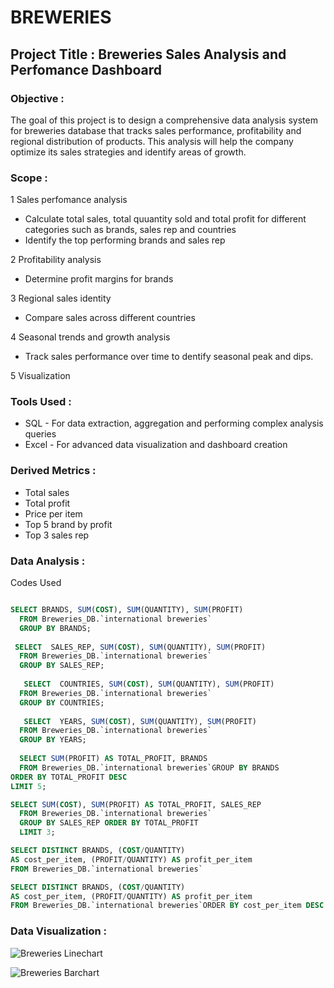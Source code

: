 # BREWERIES

## Project Title : Breweries Sales Analysis and Perfomance Dashboard

### Objective : 
The goal of this project is to design a comprehensive data analysis system for breweries database that tracks sales performance, profitability and regional distribution of products. This analysis will help the company optimize its sales strategies and identify areas of growth.

### Scope :
1 Sales perfomance analysis
 - Calculate total sales, total quuantity sold and total profit for different categories such as brands, sales rep and countries
 - Identify the top performing brands and sales rep
   
2 Profitability analysis
 - Determine profit margins for brands
   
3 Regional sales identity
 - Compare sales across different countries
   
4 Seasonal trends and growth analysis
 - Track sales performance over time to dentify seasonal peak and dips.

5 Visualization

### Tools Used :
- SQL - For data extraction, aggregation and performing complex analysis queries
- Excel - For advanced data visualization and dashboard creation

### Derived Metrics :
- Total sales
- Total profit
- Price per item
- Top 5 brand by profit
- Top 3 sales rep
  

### Data Analysis :
Codes Used
```SQL

SELECT BRANDS, SUM(COST), SUM(QUANTITY), SUM(PROFIT) 
  FROM Breweries_DB.`international breweries`
  GROUP BY BRANDS;
  
 SELECT  SALES_REP, SUM(COST), SUM(QUANTITY), SUM(PROFIT)
  FROM Breweries_DB.`international breweries`
  GROUP BY SALES_REP; 
  
   SELECT  COUNTRIES, SUM(COST), SUM(QUANTITY), SUM(PROFIT)
  FROM Breweries_DB.`international breweries`
  GROUP BY COUNTRIES; 
  
   SELECT  YEARS, SUM(COST), SUM(QUANTITY), SUM(PROFIT)
  FROM Breweries_DB.`international breweries`
  GROUP BY YEARS; 
  
  SELECT SUM(PROFIT) AS TOTAL_PROFIT, BRANDS 
  FROM Breweries_DB.`international breweries`GROUP BY BRANDS
ORDER BY TOTAL_PROFIT DESC 
LIMIT 5;

SELECT SUM(COST), SUM(PROFIT) AS TOTAL_PROFIT, SALES_REP
  FROM Breweries_DB.`international breweries`
  GROUP BY SALES_REP ORDER BY TOTAL_PROFIT
  LIMIT 3; 

SELECT DISTINCT BRANDS, (COST/QUANTITY) 
AS cost_per_item, (PROFIT/QUANTITY) AS profit_per_item 
FROM Breweries_DB.`international breweries`

SELECT DISTINCT BRANDS, (COST/QUANTITY) 
AS cost_per_item, (PROFIT/QUANTITY) AS profit_per_item 
FROM Breweries_DB.`international breweries`ORDER BY cost_per_item DESC LIMIT 2;
```
### Data Visualization :

![Breweries Linechart](https://github.com/user-attachments/assets/3b6a92e5-f4c9-4c5b-8f52-1523208dd883)


![Breweries Barchart](https://github.com/user-attachments/assets/b539ebbe-ea27-4036-93d8-4e8234295bde)

